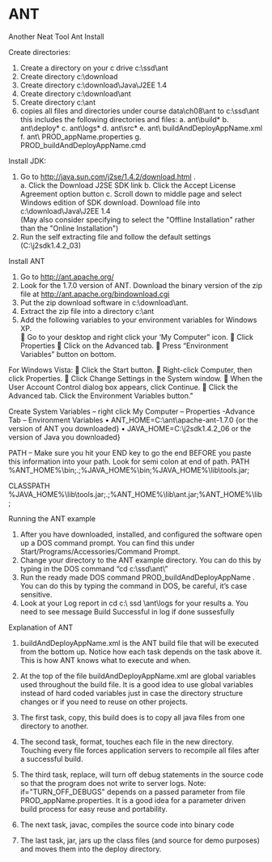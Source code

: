 # ANT
Another Neat Tool
Ant Install

Create directories:
1.	Create a directory on your c drive c:\ssd\ant
2.	Create directory c:\download
3.	Create directory c:\download\Java\J2EE 1.4
4.	Create directory c:\download\ant
5.	Create directory c:\ant
6.	copies all files and directories under course data\ch08\ant to c:\ssd\ant  this includes the following directories and files:
a.	ant\build\*
b.	ant\deploy\*
c.	ant\logs\*
d.	ant\src\*
e.	ant\ buildAndDeployAppName.xml
f.	ant\ PROD_appName.properties
g.	PROD_buildAndDeployAppName.cmd



Install JDK:
1.	Go to http://java.sun.com/j2se/1.4.2/download.html .  	
a.	Click the Download J2SE SDK link
b.	Click the Accept License Agreement option button
c.	Scroll down to middle page and select Windows edition of SDK download.  Download file into c:\download\Java\J2EE 1.4\
(May also consider specifying to select the "Offline Installation" rather than the "Online Installation")
2.	Run the self extracting file and follow the default settings (C:\j2sdk1.4.2_03\)

Install ANT
1.	Go to http://ant.apache.org/ 
2.	Look for the 1.7.0 version of ANT. Download the binary version of the zip file at http://ant.apache.org/bindownload.cgi
3.	Put the zip download software in c:\download\ant.
4.	Extract the zip file into a directory c:\ant
5.	Add the following variables to your environment variables for Windows XP.  
	Go to your desktop and right click your ‘My Computer” icon.
	Click Properties
	Click on the Advanced tab.
	Press “Environment Variables” button on bottom.

For Windows Vista:
	Click the Start button. 
	Right-click Computer, then click Properties. 
	Click Change Settings in the System window. 
	When the User Account Control dialog box appears, click Continue. 
	Click the Advanced tab. Click the Environment Variables button."


Create System Variables – right click My Computer – Properties -Advance Tab – Environment Variables
•	ANT_HOME=C:\ant\apache-ant-1.7.0 {or the version of ANT you downloaded}
•	JAVA_HOME=C:\j2sdk1.4.2_06 or the version of Java you downloaded}

PATH – Make sure you hit your END key to go the end BEFORE you paste this information into your path. Look for semi colon at end of path.
PATH
%ANT_HOME%\bin;.;%JAVA_HOME%\bin;%JAVA_HOME%\lib\tools.jar;

CLASSPATH
%JAVA_HOME%\lib\tools.jar;.;%ANT_HOME%\lib\ant.jar;%ANT_HOME%\lib;




Running the ANT example
1.	After you have downloaded, installed, and configured the software open up a DOS command prompt.  You can find this under Start/Programs/Accessories/Command Prompt.
2.	Change your directory to the ANT example directory.  You can do this by typing in the DOS command “cd c:\ssd\ant\” 
3.	Run the ready made DOS command PROD_buildAndDeployAppName .  You can do this by typing the command in DOS, be careful, it’s case sensitive.
4.	Look at your Log report in cd c:\ ssd \ant\logs for your results
a.	You need to see message Build Successful in log if done sussesfully
 




Explanation of ANT

1.	buildAndDeployAppName.xml is the ANT build file that will be executed from the bottom up.  Notice how each task depends on the task above it.  This is how ANT knows what to execute and when.
 




2.	At the top of the file buildAndDeployAppName.xml are global variables used throughout the build file.  It is a good idea to use global variables instead of hard coded variables just in case the directory structure changes or if you need to reuse on other projects.
 


3.	The first task, copy,  this build does is to copy all java files from one directory to another.  

 

4.	The second task, format, touches each file in the new directory.  Touching every file forces application servers to recompile all files after a successful build.
 


5.	The third task, replace, will turn off debug statements in the source code so that the program does not write to server logs.  Note: if="TURN_OFF_DEBUGS" depends on a passed parameter from file PROD_appName.properties.  It is a good idea for a parameter driven build process for easy reuse and portability.

 

6.	The next task, javac, compiles the source code into binary code

 

7.	The last task, jar, jars up the class files (and source for demo purposes) and moves them into the deploy directory. 

 
	


